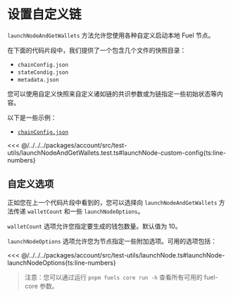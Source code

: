# 设置自定义链

`launchNodeAndGetWallets` 方法允许您使用各种自定义启动本地 Fuel 节点。

在下面的代码片段中，我们提供了一个包含几个文件的快照目录：

- `chainConfig.json`
- `stateCondig.json`
- `metadata.json`

您可以使用自定义快照来自定义诸如链的共识参数或为链指定一些初始状态等内容。

以下是一些示例：

- [`chainConfig.json`](https://github.com/FuelLabs/fuels-ts/blob/master/.fuel-core/configs/chainConfig.json)
<!-- - [`stateConfig.json`](https://github.com/FuelLabs/fuels-ts/blob/master/.fuel-core/configs/stateConfig.json)
- [`metadata.json`](https://github.com/FuelLabs/fuels-ts/blob/master/.fuel-core/configs/metadata.json) -->

<<< @/../../../packages/account/src/test-utils/launchNodeAndGetWallets.test.ts#launchNode-custom-config{ts:line-numbers}

## 自定义选项

正如您在上一个代码片段中看到的，您可以选择向 `launchNodeAndGetWallets` 方法传递 `walletCount` 和一些 `launchNodeOptions`。

`walletCount` 选项允许您指定要生成的钱包数量。默认值为 10。

`launchNodeOptions` 选项允许您为节点指定一些附加选项。可用的选项包括：

<<< @/../../../packages/account/src/test-utils/launchNode.ts#launchNode-launchNodeOptions{ts:line-numbers}

> 注意：您可以通过运行 `pnpm fuels core run -h` 查看所有可用的 fuel-core 参数。
